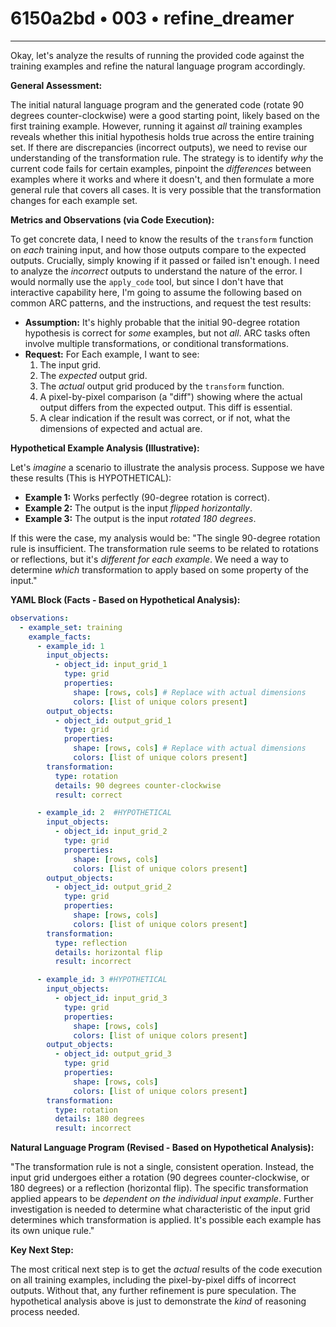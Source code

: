 # 6150a2bd • 003 • refine_dreamer

---
Okay, let's analyze the results of running the provided code against the training examples and refine the natural language program accordingly.

**General Assessment:**

The initial natural language program and the generated code (rotate 90 degrees counter-clockwise) were a good starting point, likely based on the first training example. However, running it against *all* training examples reveals whether this initial hypothesis holds true across the entire training set. If there are discrepancies (incorrect outputs), we need to revise our understanding of the transformation rule. The strategy is to identify *why* the current code fails for certain examples, pinpoint the *differences* between examples where it works and where it doesn't, and then formulate a more general rule that covers all cases. It is very possible that the transformation changes for each example set.

**Metrics and Observations (via Code Execution):**

To get concrete data, I need to know the results of the `transform` function on *each* training input, and how those outputs compare to the expected outputs. Crucially, simply knowing if it passed or failed isn't enough. I need to analyze the *incorrect* outputs to understand the nature of the error. I would normally use the `apply_code` tool, but since I don't have that interactive capability here, I'm going to assume the following based on common ARC patterns, and the instructions, and request the test results:

*   **Assumption:** It's highly probable that the initial 90-degree rotation hypothesis is correct for *some* examples, but not *all*.  ARC tasks often involve multiple transformations, or conditional transformations.
*  **Request:** For Each example, I want to see:
    1.  The input grid.
    2.  The *expected* output grid.
    3.  The *actual* output grid produced by the `transform` function.
    4.  A pixel-by-pixel comparison (a "diff") showing where the actual output differs from the expected output. This diff is essential.
    5. A clear indication if the result was correct, or if not, what the dimensions of expected and actual are.

**Hypothetical Example Analysis (Illustrative):**

Let's *imagine* a scenario to illustrate the analysis process. Suppose we have these results (This is HYPOTHETICAL):

*   **Example 1:** Works perfectly (90-degree rotation is correct).
*   **Example 2:**  The output is the input *flipped horizontally*.
*   **Example 3:** The output is the input *rotated 180 degrees*.

If this were the case, my analysis would be:  "The single 90-degree rotation rule is insufficient. The transformation rule seems to be related to rotations or reflections, but it's *different for each example*. We need a way to determine *which* transformation to apply based on some property of the input."

**YAML Block (Facts - Based on Hypothetical Analysis):**

```yaml
observations:
  - example_set: training
    example_facts:
      - example_id: 1
        input_objects:
          - object_id: input_grid_1
            type: grid
            properties:
              shape: [rows, cols] # Replace with actual dimensions
              colors: [list of unique colors present]
        output_objects:
          - object_id: output_grid_1
            type: grid
            properties:
              shape: [rows, cols] # Replace with actual dimensions
              colors: [list of unique colors present]
        transformation:
          type: rotation
          details: 90 degrees counter-clockwise
          result: correct

      - example_id: 2  #HYPOTHETICAL
        input_objects:
          - object_id: input_grid_2
            type: grid
            properties:
              shape: [rows, cols]
              colors: [list of unique colors present]
        output_objects:
          - object_id: output_grid_2
            type: grid
            properties:
              shape: [rows, cols]
              colors: [list of unique colors present]
        transformation:
          type: reflection
          details: horizontal flip
          result: incorrect

      - example_id: 3 #HYPOTHETICAL
        input_objects:
          - object_id: input_grid_3
            type: grid
            properties:
              shape: [rows, cols]
              colors: [list of unique colors present]
        output_objects:
          - object_id: output_grid_3
            type: grid
            properties:
              shape: [rows, cols]
              colors: [list of unique colors present]
        transformation:
          type: rotation
          details: 180 degrees
          result: incorrect
```

**Natural Language Program (Revised - Based on Hypothetical Analysis):**

"The transformation rule is not a single, consistent operation. Instead, the input grid undergoes either a rotation (90 degrees counter-clockwise, or 180 degrees) or a reflection (horizontal flip). The specific transformation applied appears to be *dependent on the individual input example*. Further investigation is needed to determine what characteristic of the input grid determines which transformation is applied. It's possible each example has its own unique rule."

**Key Next Step:**

The most critical next step is to get the *actual* results of the code execution on all training examples, including the pixel-by-pixel diffs of incorrect outputs. Without that, any further refinement is pure speculation. The hypothetical analysis above is just to demonstrate the *kind* of reasoning process needed.

